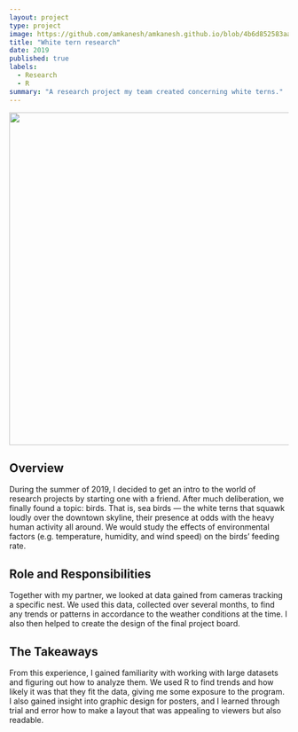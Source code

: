 ```yaml
---
layout: project
type: project
image: https://github.com/amkanesh/amkanesh.github.io/blob/4b6d852583aab5477400f416c9ed64cd3a576475/img/research/691881.jpg
title: "White tern research"
date: 2019
published: true
labels:
  - Research
  - R
summary: "A research project my team created concerning white terns."
---
```


<img class="img-fluid" width="600px" src="https://github.com/amkanesh/amkanesh.github.io/blob/4b6d852583aab5477400f416c9ed64cd3a576475/img/research/691885.jpg">

## Overview

During the summer of 2019, I decided to get an intro to the world of research projects by starting one with a friend. After much deliberation, we finally found a topic: birds. That is, sea birds — the white terns that squawk loudly over the downtown skyline, their presence at odds with the heavy human activity all around. We would study the effects of environmental factors (e.g. temperature, humidity, and wind speed) on the birds’ feeding rate.

## Role and Responsibilities

Together with my partner, we looked at data gained from cameras tracking a specific nest. We used this data, collected over several months, to find any trends or patterns in accordance to the weather conditions at the time. I also then helped to create the design of the final project board.

## The Takeaways

From this experience, I gained familiarity with working with large datasets and figuring out how to analyze them. We used R to find trends and how likely it was that they fit the data, giving me some exposure to the program. I also gained insight into graphic design for posters, and I learned through trial and error how to make a layout that was appealing to viewers but also readable.

